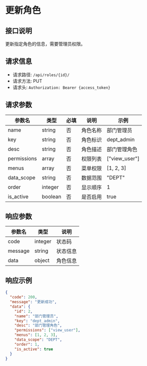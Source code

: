 # 更新角色

## 接口说明

更新指定角色的信息，需要管理员权限。

## 请求信息

- 请求路径: `/api/roles/{id}/`
- 请求方法: PUT
- 请求头: `Authorization: Bearer {access_token}`

## 请求参数

| 参数名      | 类型    | 必填 | 说明     | 示例          |
| ----------- | ------- | ---- | -------- | ------------- |
| name        | string  | 否   | 角色名称 | 部门管理员    |
| key         | string  | 否   | 角色标识 | dept_admin    |
| desc        | string  | 否   | 角色描述 | 部门管理角色  |
| permissions | array   | 否   | 权限列表 | ["view_user"] |
| menus       | array   | 否   | 菜单权限 | [1, 2, 3]     |
| data_scope  | string  | 否   | 数据范围 | "DEPT"        |
| order       | integer | 否   | 显示顺序 | 1             |
| is_active   | boolean | 否   | 是否启用 | true          |

## 响应参数

| 参数名  | 类型    | 说明     |
| ------- | ------- | -------- |
| code    | integer | 状态码   |
| message | string  | 状态信息 |
| data    | object  | 角色信息 |

## 响应示例

```json
{
  "code": 200,
  "message": "更新成功",
  "data": {
    "id": 2,
    "name": "部门管理员",
    "key": "dept_admin",
    "desc": "部门管理角色",
    "permissions": ["view_user"],
    "menus": [1, 2, 3],
    "data_scope": "DEPT",
    "order": 1,
    "is_active": true
  }
}
```
